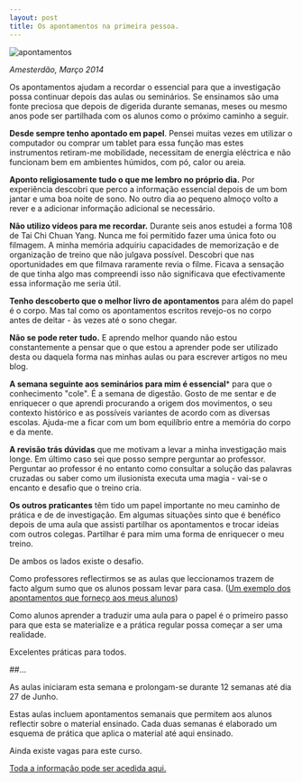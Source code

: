 ```yaml
---
layout: post
title: Os apontamentos na primeira pessoa.
---
```


![apontamentos](http://devagar.org/imagens/2014-04-02.jpg)

*Amesterdão, Março 2014*

Os apontamentos ajudam a recordar o essencial para que a investigação possa continuar depois das aulas ou seminários. Se ensinamos são uma fonte preciosa que depois de digerida durante semanas, meses ou mesmo anos pode ser partilhada com os alunos como o próximo caminho a seguir. 

**Desde sempre tenho apontado em papel**. Pensei muitas vezes em utilizar o computador ou comprar um tablet para essa função mas estes instrumentos retiram-me mobilidade, necessitam de energia eléctrica e não funcionam bem em ambientes húmidos, com pó, calor ou areia. 

**Aponto religiosamente tudo o que me lembro no próprio dia.** Por experiência descobri que perco a informação essencial depois de um bom jantar e uma boa noite de sono. No outro dia ao pequeno almoço volto a rever e a adicionar informação adicional se necessário. 

**Não utilizo vídeos para me recordar.** Durante seis anos estudei a forma 108 de Tai Chi Chuan Yang. Nunca me foi permitido fazer uma única foto ou filmagem. A minha memória adquiriu capacidades de memorização e de organização de treino que não julgava possível. Descobri que nas oportunidades em que filmava raramente revia o filme. Ficava a sensação de que tinha algo mas compreendi isso não significava que efectivamente essa informação me seria útil. 

**Tenho descoberto que o melhor livro de apontamentos** para além do papel é o corpo. Mas tal como os apontamentos escritos revejo-os no corpo antes de deitar - às vezes até o sono chegar. 

**Não se pode reter tudo.** E aprendo melhor quando não estou constantemente a pensar que o que estou a aprender pode ser utilizado desta ou daquela forma nas minhas aulas ou para escrever artigos no meu blog. 

**A semana seguinte aos seminários para mim é essencial*** para que o conhecimento "cole". É a semana de digestão. Gosto de me sentar e de enriquecer o que aprendi procurando a origem dos movimentos, o seu contexto histórico e as possíveis variantes de acordo com as diversas escolas. Ajuda-me a ficar com um bom equilíbrio entre a memória do corpo e da mente. 

**A revisão trás dúvidas** que me motivam a levar a minha investigação mais longe. Em último caso sei que posso sempre perguntar ao professor. Perguntar ao professor é no entanto como consultar a solução das palavras cruzadas ou saber como um ilusionista executa uma magia - vai-se o encanto e desafio que o treino cria.   

**Os outros praticantes** têm tido um papel importante no meu caminho de prática e de de investigação. Em algumas situações sinto que é benéfico depois de uma aula que assisti partilhar os apontamentos e trocar ideias com outros colegas. Partilhar é para mim uma forma de enriquecer o meu treino. 

De ambos os lados existe o desafio. 

Como professores reflectirmos se as aulas que leccionamos trazem de facto algum sumo que os alunos possam levar para casa. ([Um exemplo dos apontamentos que forneço aos meus alunos](https://s3.amazonaws.com/partilhar/apontamentos.pdf))

Como alunos aprender a traduzir uma aula para o papel é o primeiro passo para que esta se materialize e a prática regular possa começar a ser uma realidade. 

Excelentes práticas para todos. 

##…

As aulas iniciaram esta semana e prolongam-se durante 12 semanas até dia 27 de Junho.

Estas aulas incluem apontamentos semanais que permitem aos alunos reflectir sobre o material ensinado. Cada duas semanas é elaborado um esquema de prática que aplica o material até aqui ensinado.

Ainda existe vagas para este curso. 

[Toda a informação pode ser acedida aqui.](http://devagar.org/regulares.html) 

 